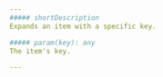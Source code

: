 ```yaml
---
##### shortDescription
Expands an item with a specific key.

##### param(key): any
The item's key.

---
```

